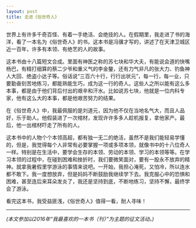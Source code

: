 ```yaml
---
layout: post
title: 走进《俗世奇人》
---
```



世界上有许多千奇百怪、有着一手绝活、会绝技的人。在假期里，我走进了书的海洋，看了一本名为《俗世奇人》的书。这本书是冯骥才写的，讲述了在天津卫城区近一百年，许多有本领、有绝艺的人的故事。

这本书由十八篇短文合成。里面有神医之称的苏七块和华大夫，有能说会道的快嘴杨巴，有精打细算的蔡二少爷和重义气的李金鏊，还有力气非凡的张大力、钓鱼神人大回、绝盗小达子等。俗话说“三百六十行，行行出状元”，每一行，每一业，只要勤奋刻苦地练习，都能熟能生巧，成为这一行的奇人。这些人之所以能有这么多本事，都是由于他们背后付出的艰辛和汗水。比如说苏七块，他就是一位内科专家，他有这么大的本事，都是他艰苦努力的结果。

在《俗世奇人》中，我最佩服的是刘道元，因为他不仅在当地名气大，而且人品好，乐于助人。他假装进了一次棺材，发现许许多多人趁机报复，拿他家产。最后，他一出棺材吓走了所有的人。

这本书中的人物个个本领高超，都有独一无二的绝活，虽然不是我们能轻易学懂的，但是，我觉得每个人非常有必要掌握一项或多项本领，就像书中的十八位奇人一样。特别是在生活中，要学会生存的本领、劳动的本领、学习的本领等等。在学习本领的过程中，在碰到困难和挫折时，我们要微笑面对，要有一股永不放弃的精神。就拿我暑假里学游泳的事情来说吧。一开始，我担心淹死，又怕冷，所以连水都不敢下。我一度想放弃，但是妈妈不断鼓励我继续学下去。我克服心中的恐惧和困难，甚至连后来耳朵发炎了，我还是坚持到底，不断地练习，坚持不懈，最终学会了游泳。

看完这本书，我受益匪浅，《俗世奇人》值得一看，耐人寻味！

***

*(本文参加以2016年“我最喜欢的一本书（刊）”为主题的征文活动。)*
